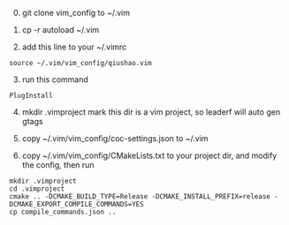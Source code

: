 0. git clone vim_config to ~/.vim

1. cp -r autoload ~/.vim

2. add this line to your ~/.vimrc
```
source ~/.vim/vim_config/qiushao.vim
``` 

3. run this command
```
PlugInstall
```

4. mkdir .vimproject mark this dir is a vim project, so leaderf will auto gen gtags

5. copy ~/.vim/vim_config/coc-settings.json to ~/.vim

6. copy ~/.vim/vim_config/CMakeLists.txt to your project dir, and modify the config, then run
```
mkdir .vimproject
cd .vimproject
cmake .. -DCMAKE_BUILD_TYPE=Release -DCMAKE_INSTALL_PREFIX=release -DCMAKE_EXPORT_COMPILE_COMMANDS=YES
cp compile_commands.json ..
```


